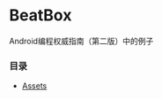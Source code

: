 # BeatBox
Android编程权威指南（第二版）中的例子

### 目录
* [Assets](https://github.com/uv-lab/CriminalIntent/tree/ch18)